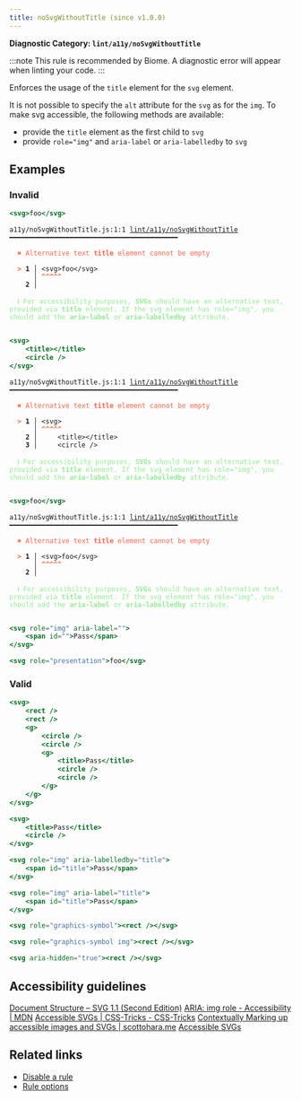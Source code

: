 ```yaml
---
title: noSvgWithoutTitle (since v1.0.0)
---
```


**Diagnostic Category: `lint/a11y/noSvgWithoutTitle`**

:::note
This rule is recommended by Biome. A diagnostic error will appear when linting your code.
:::

Enforces the usage of the `title` element for the `svg` element.

It is not possible to specify the `alt` attribute for the `svg` as for the `img`.
To make svg accessible, the following methods are available:

- provide the `title` element as the first child to `svg`
- provide `role="img"` and `aria-label` or `aria-labelledby` to `svg`

## Examples

### Invalid

```jsx
<svg>foo</svg>
```

<pre class="language-text"><code class="language-text">a11y/noSvgWithoutTitle.js:1:1 <a href="https://biomejs.dev/linter/rules/no-svg-without-title">lint/a11y/noSvgWithoutTitle</a> ━━━━━━━━━━━━━━━━━━━━━━━━━━━━━━━━━━━━━━━━━━

<strong><span style="color: Tomato;">  </span></strong><strong><span style="color: Tomato;">✖</span></strong> <span style="color: Tomato;">Alternative text </span><span style="color: Tomato;"><strong>title</strong></span><span style="color: Tomato;"> element cannot be empty</span>
  
<strong><span style="color: Tomato;">  </span></strong><strong><span style="color: Tomato;">&gt;</span></strong> <strong>1 │ </strong>&lt;svg&gt;foo&lt;/svg&gt;
   <strong>   │ </strong><strong><span style="color: Tomato;">^</span></strong><strong><span style="color: Tomato;">^</span></strong><strong><span style="color: Tomato;">^</span></strong><strong><span style="color: Tomato;">^</span></strong><strong><span style="color: Tomato;">^</span></strong>
    <strong>2 │ </strong>
  
<strong><span style="color: lightgreen;">  </span></strong><strong><span style="color: lightgreen;">ℹ</span></strong> <span style="color: lightgreen;">For accessibility purposes, </span><span style="color: lightgreen;"><strong>SVGs</strong></span><span style="color: lightgreen;"> should have an alternative text, provided via </span><span style="color: lightgreen;"><strong>title</strong></span><span style="color: lightgreen;"> element. If the svg element has role=&quot;img&quot;, you should add the </span><span style="color: lightgreen;"><strong>aria-label</strong></span><span style="color: lightgreen;"> or </span><span style="color: lightgreen;"><strong>aria-labelledby</strong></span><span style="color: lightgreen;"> attribute.</span>
  
</code></pre>

```jsx
<svg>
    <title></title>
    <circle />
</svg>
```

<pre class="language-text"><code class="language-text">a11y/noSvgWithoutTitle.js:1:1 <a href="https://biomejs.dev/linter/rules/no-svg-without-title">lint/a11y/noSvgWithoutTitle</a> ━━━━━━━━━━━━━━━━━━━━━━━━━━━━━━━━━━━━━━━━━━

<strong><span style="color: Tomato;">  </span></strong><strong><span style="color: Tomato;">✖</span></strong> <span style="color: Tomato;">Alternative text </span><span style="color: Tomato;"><strong>title</strong></span><span style="color: Tomato;"> element cannot be empty</span>
  
<strong><span style="color: Tomato;">  </span></strong><strong><span style="color: Tomato;">&gt;</span></strong> <strong>1 │ </strong>&lt;svg&gt;
   <strong>   │ </strong><strong><span style="color: Tomato;">^</span></strong><strong><span style="color: Tomato;">^</span></strong><strong><span style="color: Tomato;">^</span></strong><strong><span style="color: Tomato;">^</span></strong><strong><span style="color: Tomato;">^</span></strong>
    <strong>2 │ </strong>    &lt;title&gt;&lt;/title&gt;
    <strong>3 │ </strong>    &lt;circle /&gt;
  
<strong><span style="color: lightgreen;">  </span></strong><strong><span style="color: lightgreen;">ℹ</span></strong> <span style="color: lightgreen;">For accessibility purposes, </span><span style="color: lightgreen;"><strong>SVGs</strong></span><span style="color: lightgreen;"> should have an alternative text, provided via </span><span style="color: lightgreen;"><strong>title</strong></span><span style="color: lightgreen;"> element. If the svg element has role=&quot;img&quot;, you should add the </span><span style="color: lightgreen;"><strong>aria-label</strong></span><span style="color: lightgreen;"> or </span><span style="color: lightgreen;"><strong>aria-labelledby</strong></span><span style="color: lightgreen;"> attribute.</span>
  
</code></pre>

```jsx
<svg>foo</svg>
```

<pre class="language-text"><code class="language-text">a11y/noSvgWithoutTitle.js:1:1 <a href="https://biomejs.dev/linter/rules/no-svg-without-title">lint/a11y/noSvgWithoutTitle</a> ━━━━━━━━━━━━━━━━━━━━━━━━━━━━━━━━━━━━━━━━━━

<strong><span style="color: Tomato;">  </span></strong><strong><span style="color: Tomato;">✖</span></strong> <span style="color: Tomato;">Alternative text </span><span style="color: Tomato;"><strong>title</strong></span><span style="color: Tomato;"> element cannot be empty</span>
  
<strong><span style="color: Tomato;">  </span></strong><strong><span style="color: Tomato;">&gt;</span></strong> <strong>1 │ </strong>&lt;svg&gt;foo&lt;/svg&gt;
   <strong>   │ </strong><strong><span style="color: Tomato;">^</span></strong><strong><span style="color: Tomato;">^</span></strong><strong><span style="color: Tomato;">^</span></strong><strong><span style="color: Tomato;">^</span></strong><strong><span style="color: Tomato;">^</span></strong>
    <strong>2 │ </strong>
  
<strong><span style="color: lightgreen;">  </span></strong><strong><span style="color: lightgreen;">ℹ</span></strong> <span style="color: lightgreen;">For accessibility purposes, </span><span style="color: lightgreen;"><strong>SVGs</strong></span><span style="color: lightgreen;"> should have an alternative text, provided via </span><span style="color: lightgreen;"><strong>title</strong></span><span style="color: lightgreen;"> element. If the svg element has role=&quot;img&quot;, you should add the </span><span style="color: lightgreen;"><strong>aria-label</strong></span><span style="color: lightgreen;"> or </span><span style="color: lightgreen;"><strong>aria-labelledby</strong></span><span style="color: lightgreen;"> attribute.</span>
  
</code></pre>

```jsx
<svg role="img" aria-label="">
    <span id="">Pass</span>
</svg>
```

```jsx
<svg role="presentation">foo</svg>
```

### Valid

```jsx
<svg>
    <rect />
    <rect />
    <g>
        <circle />
        <circle />
        <g>
            <title>Pass</title>
            <circle />
            <circle />
        </g>
    </g>
</svg>
```

```jsx
<svg>
    <title>Pass</title>
    <circle />
</svg>
```

```jsx
<svg role="img" aria-labelledby="title">
    <span id="title">Pass</span>
</svg>
```

```jsx
<svg role="img" aria-label="title">
    <span id="title">Pass</span>
</svg>
```

```jsx
<svg role="graphics-symbol"><rect /></svg>
```

```jsx
<svg role="graphics-symbol img"><rect /></svg>
```

```jsx
<svg aria-hidden="true"><rect /></svg>
```

## Accessibility guidelines

[Document Structure – SVG 1.1 (Second Edition)](https://www.w3.org/TR/SVG11/struct.html#DescriptionAndTitleElements)
[ARIA: img role - Accessibility | MDN](https://developer.mozilla.org/en-US/docs/Web/Accessibility/ARIA/Roles/img_role)
[Accessible SVGs | CSS-Tricks - CSS-Tricks](https://css-tricks.com/accessible-svgs/)
[Contextually Marking up accessible images and SVGs | scottohara.me](https://www.scottohara.me/blog/2019/05/22/contextual-images-svgs-and-a11y.html)
[Accessible SVGs](https://www.unimelb.edu.au/accessibility/techniques/accessible-svgs)

## Related links

- [Disable a rule](/linter/#disable-a-lint-rule)
- [Rule options](/linter/#rule-options)
